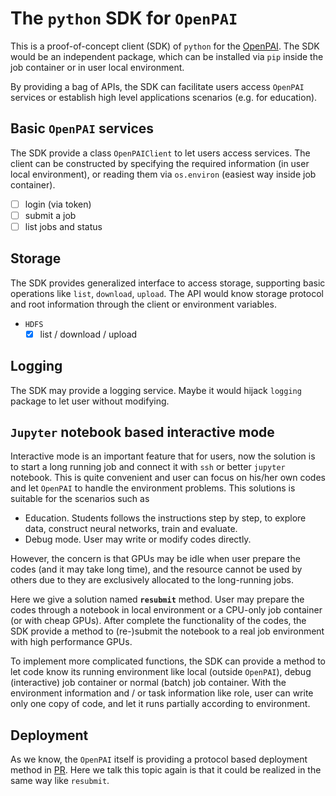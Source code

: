 # The `python` SDK for `OpenPAI`

This is a proof-of-concept client (SDK) of `python` for the [OpenPAI](www.github.com/microsoft/pai). The SDK would be an independent package, which can be installed via `pip` inside the job container or in user local environment.

By providing a bag of APIs, the SDK can facilitate users access `OpenPAI` services or establish high level applications scenarios (e.g. for education).

## Basic `OpenPAI` services

The SDK provide a class `OpenPAIClient` to let users access services. The client can be constructed by specifying the required information (in user local environment), or reading them via `os.environ` (easiest way inside job container).

- [ ] login (via token)
- [ ] submit a job
- [ ] list jobs and status

## Storage

The SDK provides generalized interface to access storage, supporting basic operations like `list`, `download`, `upload`. The API would know storage protocol and root information through the client or environment variables.

- `HDFS`
    - [x] list / download / upload

## Logging

The SDK may provide a logging service. Maybe it would hijack `logging` package to let user without modifying.

## `Jupyter` notebook based interactive mode

Interactive mode is an important feature that for users, now the solution is to start a long running job and connect it with `ssh` or better `jupyter` notebook. This is quite convenient and user can focus on his/her own codes and let `OpenPAI` to handle the environment problems. This solutions is suitable for the scenarios such as

- Education. Students follows the instructions step by step, to explore data, construct neural networks, train and evaluate.
- Debug mode. User may write or modify codes directly.

However, the concern is that GPUs may be idle when user prepare the codes (and it may take long time), and the resource cannot be used by others due to they are exclusively allocated to the long-running jobs.

Here we give a solution named **`resubmit`** method. User may prepare the codes through a notebook in local environment or a CPU-only job container (or with cheap GPUs). After complete the functionality of the codes, the SDK provide a method to (re-)submit the notebook to a real job environment with high performance GPUs.

To implement more complicated functions, the SDK can provide a method to let code know its running environment like local (outside `OpenPAI`), debug (interactive) job container or normal (batch) job container. With the environment information and / or task information like role, user can write only one copy of code, and let it runs partially according to environment.

## Deployment

As we know, the `OpenPAI` itself is providing a protocol based deployment method in [PR](). Here we talk this topic again is that it could be realized in the same way like `resubmit`. 
